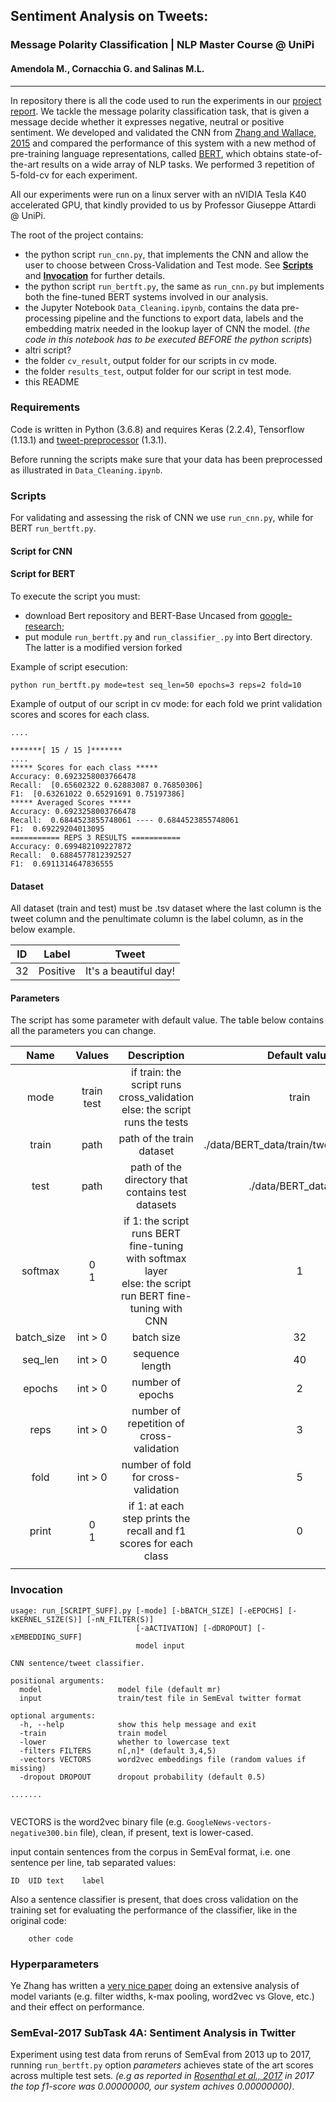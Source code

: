 ## Sentiment Analysis on Tweets:
### Message Polarity Classification | NLP Master Course @ UniPi
#### Amendola M., Cornacchia G. and Salinas M.L.
<hr>

In repository there is all the code used to run the experiments in our [project report](link/al/report). We tackle the message polarity classification task, that is given a message decide whether it expresses negative, neutral or positive sentiment. We developed and validated the CNN from [Zhang and Wallace, 2015](https://arxiv.org/pdf/1510.03820.pdf) and compared the performance of this system with a new method of pre-training language representations, called [BERT](https://github.com/google-research/bert), which obtains state-of-the-art results on a wide array of NLP tasks. We performed 3 repetition of 5-fold-cv for each experiment.

All our experiments were run on a linux server with an nVIDIA Tesla K40 accelerated GPU, that kindly provided to us by Professor Giuseppe Attardi @ UniPi.

The root of the project contains:

 - the python script `run_cnn.py`, that implements the CNN and allow the user to choose between Cross-Validation and Test mode. See [**Scripts**](#sec_scripts) and [**Invocation**](#sec_invocation) for further details. 
 - the python script `run_bertft.py`, the same as `run_cnn.py` but implements both the fine-tuned BERT systems involved in our analysis. 
 - the Jupyter Notebook `Data_Cleaning.ipynb`, contains the data pre-processing pipeline and the functions to export data, labels and the embedding matrix needed in the lookup layer of CNN the model. (*the code in this notebook has to be executed BEFORE the python scripts*)
 - altri script?
 - the folder `cv_result`, output folder for our scripts in cv mode.
 - the folder `results_test`, output folder for our script in test mode.
 - this README

### Requirements 
Code is written in Python (3.6.8) and requires Keras (2.2.4), Tensorflow (1.13.1) and [tweet-preprocessor](https://pypi.org/project/tweet-preprocessor/) (1.3.1).

Before running the scripts make sure that your data has been preprocessed as illustrated in `Data_Cleaning.ipynb`.

<a id="sec_scripts"></a>
### Scripts

For validating and assessing the risk of CNN we use `run_cnn.py`, while for BERT `run_bertft.py`.

#### Script for CNN

#### Script for BERT

To execute the script you must:
* download Bert repository and BERT-Base Uncased from [google-research](https://github.com/google-research/bert);
* put module `run_bertft.py` and `run_classifier_.py` into Bert directory. The latter is a modified version forked 

Example of script esecution: 

```
python run_bertft.py mode=test seq_len=50 epochs=3 reps=2 fold=10
```


Example of output of our script in cv mode: for each fold we print validation scores and scores for each class.

```
....

*******[ 15 / 15 ]*******
....
***** Scores for each class *****
Accuracy: 0.6923258003766478
Recall:  [0.65602322 0.62883087 0.76850306]
F1:  [0.63261022 0.65291691 0.75197386]
***** Averaged Scores *****
Accuracy: 0.6923258003766478
Recall:  0.6844523855748061 ---- 0.6844523855748061
F1:  0.69229204013095
=========== REPS 3 RESULTS ===========
Accuracy: 0.699482109227872
Recall:  0.6884577812392527
F1:  0.6911314647836555
```



#### Dataset 
All dataset (train and test) must be .tsv dataset where the last column is the tweet column and the penultimate column is the label column, as in the below example.

| ID  | Label   | Tweet   |
|:--: |:--------: |:---------------------:  |
| 32  | Positive  | It's a beautiful day!   |

#### Parameters
The script has some parameter with default value. 
The table below contains all the parameters you can change.

|  <center>  Name   </center>   | <center>  Values   </center>  |                                                      <center>   Description </center>                                                       |    <center>    Default value    </center>       |
|:----------: |:----------: |:------------------------------------------------------------------------------------------------------------------------: |:---------------------------:  |
|   <center> mode   </center>   |<center>train<br>test </center>  | <center>if train: the script runs cross_validation <br>  else: the script runs the tests                                      |       <center>     train </center>              |
|   <center> train   </center>  | <center>   path  </center>    | <center>path of the train dataset </center>                                                                                                 |  <center>  ./data/BERT_data/train/tweet_train_df.tsv   </center>    |
|  <center>  test   </center>   |   <center> path  </center>    | <center>path of the directory that contains test datasets  </center>                                                                        |        <center>    ./data/BERT_data/test   </center>          |
|  <center> softmax  </center>  |<center>0<br>1   </center>   | <center>if 1: the script runs BERT fine-tuning with softmax layer <br> else: the script run BERT fine-tuning with CNN </center>   |          <center>    1    </center>           |
|<center> batch_size </center>  | <center>  int > 0  </center>  | <center>batch size   </center>                                                                                                              |            <center>  32    </center>          |
|  <center> seq_len </center>   | <center>  int > 0   </center>| <center>sequence length</center>                                                                                                             |             <center> 40  </center>            |
|  <center> epochs  </center>   | <center>  int > 0  </center>  | <center>number of epochs  </center>                                                                                                         |           <center>   2   </center>            |
|  <center>  reps   </center>   | <center>  int > 0  </center>  | <center>number of repetition of cross-validation   </center>                                                                                |          <center>    3  </center>             |
|   <center> fold   </center>   | <center>  int > 0  </center>  | <center>number of fold for cross-validation </center>                                                                                       |          <center>    5   </center>            |
|  <center> print  </center>  |<center>0<br>1   </center>   | <center>if 1: at each step prints the recall and f1 scores for each class  </center>  |          <center>    0    </center> 
    |



<a id="sec_invocation"></a>
### Invocation
```
usage: run_[SCRIPT_SUFF].py [-mode] [-bBATCH_SIZE] [-eEPOCHS] [-kKERNEL_SIZE(S)] [-nN_FILTER(S)]
                            [-aACTIVATION] [-dDROPOUT] [-xEMBEDDING_SUFF]
                            model input

CNN sentence/tweet classifier.

positional arguments:
  model                 model file (default mr)
  input                 train/test file in SemEval twitter format

optional arguments:
  -h, --help            show this help message and exit
  -train                train model
  -lower                whether to lowercase text
  -filters FILTERS      n[,n]* (default 3,4,5)
  -vectors VECTORS      word2vec embeddings file (random values if missing)
  -dropout DROPOUT      dropout probability (default 0.5)

.......


```

VECTORS is the word2vec binary file (e.g. `GoogleNews-vectors-negative300.bin` file),
clean, if present, text is lower-cased.

input contain sentences from the corpus in SemEval format, i.e. one sentence
per line, tab separated values:

```
ID	UID	text	label
```

Also a sentence classifier is present, that does cross validation on the training set for evaluating the performance of the classifier, like in the original code:
```
	other code
```

### Hyperparameters
Ye Zhang has written a [very nice paper](http://arxiv.org/abs/1510.03820) doing an extensive analysis of model variants (e.g. filter widths, k-max pooling, word2vec vs Glove, etc.) and their effect on performance.

### SemEval-2017 SubTask 4A: Sentiment Analysis in Twitter

Experiment using test data from reruns of SemEval from 2013 up to 2017, running `run_bertft.py` option *parameters* achieves state of the art scores across multiple test sets. *(e.g as reported in [Rosenthal et al., 2017](http://alt.qcri.org/semeval2017/task4/data/uploads/semeval2017-task4.pdf) in 2017 the top f1-score was 0.00000000, our system achives 0.00000000)*.

